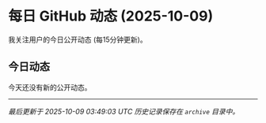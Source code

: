 # 每日 GitHub 动态 (2025-10-09)

我关注用户的今日公开动态 (每15分钟更新)。

## 今日动态

今天还没有新的公开动态。

---
*最后更新于 2025-10-09 03:49:03 UTC*
*历史记录保存在 `archive` 目录中。*
